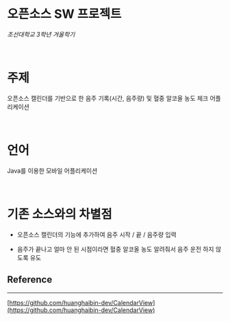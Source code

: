 # 오픈소스 SW 프로젝트

*조선대학교 3학년 겨울학기*

<br>

# 주제

오픈소스 캘린더를 기반으로 한 음주 기록(시간, 음주량) 및 혈중 알코올 농도 체크 어플리케이션

<br>

# 언어

Java를 이용한 모바일 어플리케이션

<br>

# 기존 소스와의 차별점

- 오픈소스 캘린더의 기능에 추가하여 음주 시작 / 끝 / 음주량 입력

- 음주가 끝나고 얼마 안 된 시점이라면 혈중 알코올 농도 알려줘서 음주 운전 하지 않도록 유도


## Reference

---

[https://github.com/huanghaibin-dev/CalendarView](https://github.com/huanghaibin-dev/CalendarView)
